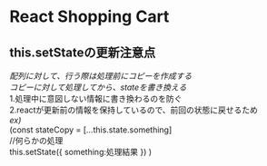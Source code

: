 # React Shopping Cart


## this.setStateの更新注意点  
*配列に対して、行う際は処理前にコピーを作成する*  
*コピーに対して処理してから、stateを書き換える*  
1.処理中に意図しない情報に書き換わるのを防ぐ  
2.reactが更新前の情報を保持しているので、前回の状態に戻せるため  
*ex)*  
(const stateCopy = [...this.state.something]  
//何らかの処理  
this.setState({ something:処理結果 })
)